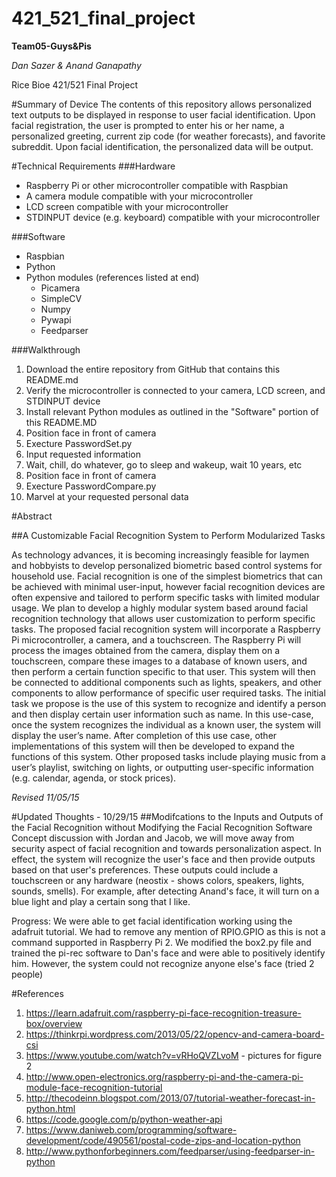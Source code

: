 # 421_521_final_project
**Team05-Guys&Pis**

_Dan Sazer & Anand Ganapathy_

Rice Bioe 421/521 Final Project

#Summary of Device
The contents of this repository allows personalized text outputs to be displayed in response to user facial identification. Upon facial registration, the user is prompted to enter his or her name, a personalized greeting, current zip code (for weather forecasts), and favorite subreddit. Upon facial identification, the personalized data will be output. 

#Technical Requirements
###Hardware
- Raspberry Pi or other microcontroller compatible with Raspbian 
- A camera module compatible with your microcontroller
- LCD screen compatible with your microcontroller
- STDINPUT device (e.g. keyboard) compatible with your microcontroller 

###Software
- Raspbian
- Python
- Python modules (references listed at end)
  * Picamera
  * SimpleCV
  * Numpy
  * Pywapi
  * Feedparser
  
###Walkthrough
1. Download the entire repository from GitHub that contains this README.md
2. Verify the microcontroller is connected to your camera, LCD screen, and STDINPUT device
3. Install relevant Python modules as outlined in the "Software" portion of this README.MD
4. Position face in front of camera
5. Execture PasswordSet.py
6. Input requested information
7. Wait, chill, do whatever, go to sleep and wakeup, wait 10 years, etc
8. Position face in front of camera
9. Execture PasswordCompare.py
10. Marvel at your requested personal data



#Abstract

##A Customizable Facial Recognition System to Perform Modularized Tasks


As technology advances, it is becoming increasingly feasible for laymen and hobbyists to develop personalized biometric based control systems for household use. Facial recognition is one of the simplest biometrics that can be achieved with minimal user-input, however facial recognition devices are often expensive and tailored to perform specific tasks with limited modular usage. We plan to develop a highly modular system based around facial recognition technology that allows user customization to perform specific tasks. 
The proposed facial recognition system will incorporate a Raspberry Pi microcontroller, a camera, and a touchscreen. The Raspberry Pi will process the images obtained from the camera, display them on a touchscreen, compare these images to a database of known users, and then perform a certain function specific to that user. This system will then be connected to additional components such as lights, speakers, and other components to allow performance of specific user required tasks. The initial task we propose is the use of this system to recognize and identify a person and then display certain user information such as name. In this use-case, once the system recognizes the individual as a known user, the system will display the user’s name.
After completion of this use case, other implementations of this system will then be developed to expand the functions of this system. Other proposed tasks include playing music from a user’s playlist, switching on lights, or outputting user-specific information (e.g. calendar, agenda, or stock prices).

*Revised 11/05/15*


#Updated Thoughts - 10/29/15
##Modifcations to the Inputs and Outputs of the Facial Recognition without Modifying the Facial Recognition Software
Concept discussion with Jordan and Jacob, we will move away from security aspect of facial recognition and towards personalization aspect. In effect, the system will recognize the user's face and then provide outputs based on that user's preferences. These outputs could include a touchscreen or any hardware (neostix - shows colors, speakers, lights, sounds, smells). For example, after detecting Anand's face, it will turn on a blue light and play a certain song that I like. 

Progress: We were able to get facial identification working using the adafruit tutorial. We had to remove any mention of RPIO.GPIO as this is not a command supported in Raspberry Pi 2. We modified the box2.py file and trained the pi-rec software to Dan's face and were able to positively identify him. However, the system could not recognize anyone else's face (tried 2 people)

#References 
1. https://learn.adafruit.com/raspberry-pi-face-recognition-treasure-box/overview
2. https://thinkrpi.wordpress.com/2013/05/22/opencv-and-camera-board-csi
3. https://www.youtube.com/watch?v=vRHoQVZLvoM - pictures for figure 2
4. http://www.open-electronics.org/raspberry-pi-and-the-camera-pi-module-face-recognition-tutorial
5. http://thecodeinn.blogspot.com/2013/07/tutorial-weather-forecast-in-python.html
6. https://code.google.com/p/python-weather-api
7. https://www.daniweb.com/programming/software-development/code/490561/postal-code-zips-and-location-python
8. http://www.pythonforbeginners.com/feedparser/using-feedparser-in-python

